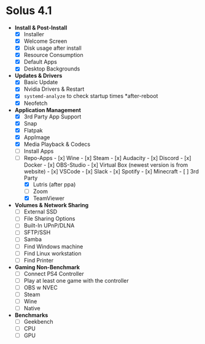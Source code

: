 # Solus 4.1

- **Install & Post-Install**
  - [x]  Installer
  - [x]  Welcome Screen
  - [x]  Disk usage after install
  - [x]  Resource Consumption
  - [x]  Default Apps
  - [x]  Desktop Backgrounds
- **Updates & Drivers**
  - [x]  Basic Update
  - [x]  Nvidia Drivers & Restart
  - [x]  `systemd-analyze` to check startup times *after-reboot
  - [x]  Neofetch
- **Application Management**
  - [x]  3rd Party App Support
    - [x]  Snap
    - [x]  Flatpak
    - [x]  AppImage
  - [x]  Media Playback & Codecs
  - [ ]  Install Apps
    - [ ]  Repo-Apps
      - [x]  Wine
      - [x]  Steam
      - [x]  Audacity
      - [x]  Discord
      - [x]  Docker
      - [x]  OBS-Studio
      - [x]  Virtual Box (newest version is from website)
      - [x]  VSCode
      - [x]  Slack
      - [x]  Spotify
      - [x]  Minecraft
      - [ ]  3rd Party
        - [x]  Lutris (after ppa)
        - [ ]  Zoom
        - [x]  TeamViewer
- **Volumes &** **Network Sharing**
  - [ ]  External SSD
  - [ ]  File Sharing Options
    - [ ]  Built-In UPnP/DLNA
    - [ ]  SFTP/SSH
    - [ ]  Samba
  - [ ]  Find Windows machine
  - [ ]  Find Linux workstation
  - [ ]  Find Printer
- **Gaming Non-Benchmark**
  - [ ]  Connect PS4 Controller
    - [ ]  Play at least one game with the controller
  - [ ]  OBS w NVEC
  - [ ]  Steam
  - [ ]  Wine
  - [ ]  Native
- **Benchmarks**
  - [ ]  Geekbench
    - [ ]  CPU
    - [ ]  GPU
